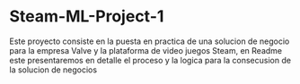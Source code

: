 # Steam-ML-Project-1

Este proyecto consiste en la puesta en practica de una solucion de negocio para la empresa Valve y la plataforma de video juegos Steam, en Readme este presentaremos en detalle el proceso y la logica para la consecusion de la solucion de negocios




